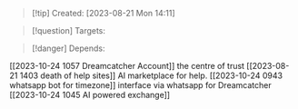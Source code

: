 
>[!tip] Created: [2023-08-21 Mon 14:11]

>[!question] Targets: 

>[!danger] Depends: 

[[2023-10-24 1057 Dreamcatcher Account]] the centre of trust
[[2023-08-21 1403 death of help sites]] AI marketplace for help.
[[2023-10-24 0943 whatsapp bot for timezone]] interface via whatsapp for Dreamcatcher
[[2023-10-24 1045 AI powered exchange]]